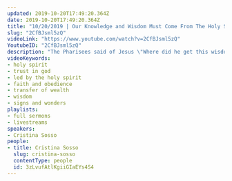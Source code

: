 ```yaml
---
updated: 2019-10-20T17:49:20.364Z
date: 2019-10-20T17:49:20.364Z
title: "10/20/2019 | Our Knowledge and Wisdom Must Come From The Holy Spirit (Pastor Cris Sosso)"
slug: "2CfBJsml5zQ"
videoLink: "https://www.youtube.com/watch?v=2CfBJsml5zQ"
YoutubeID: "2CfBJsml5zQ"
description: "The Pharisees said of Jesus \"Where did he get this wisdom? He never attended our schools.\" Jesus got his knowledge and wisdom from the Holy Spirit. As followers of Christ we must do the same in every area of our life. Our wisdom must come from God."
videoKeywords:
- holy spirit
- trust in god
- led by the holy spirit
- faith and obedience
- transfer of wealth
- wisdom
- signs and wonders
playlists:
- full sermons
- livestreams
speakers:
- Cristina Sosso
people:
- title: Cristina Sosso
  slug: cristina-sosso
  contentType: people
  id: 3zLvufAtlKgiiGIaEYs4S4
---
```

